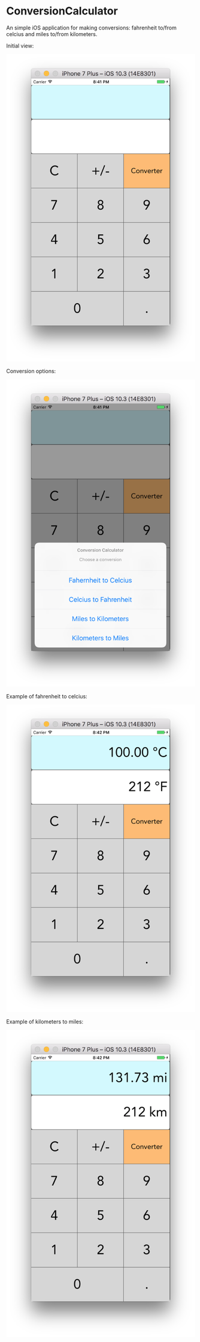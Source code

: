 # ConversionCalculator
An simple iOS application for making conversions: fahrenheit to/from celcius and miles to/from kilometers.  

Initial view:

![Screenshot](Initial_View.png)


Conversion options:

![Screenshot](Conversion_Options.png)


Example of fahrenheit to celcius:

![Screenshot](Fahrenheit_To_Celcius.png)


Example of kilometers to miles:

![Screenshot](Kilometers_To_Miles.png)
